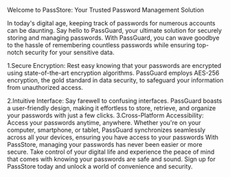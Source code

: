 
Welcome to PassStore: Your Trusted Password Management Solution

In today's digital age, keeping track of passwords for numerous accounts can be daunting. Say hello to PassGuard, your ultimate solution for securely storing and managing passwords. With PassGuard, you can wave goodbye to the hassle of remembering countless passwords while ensuring top-notch security for your sensitive data.

1.Secure Encryption: Rest easy knowing that your passwords are encrypted using state-of-the-art encryption algorithms. PassGuard employs AES-256 encryption, the gold standard in data security, to safeguard your information from unauthorized access.

2.Intuitive Interface: Say farewell to confusing interfaces. PassGuard boasts a user-friendly design, making it effortless to store, retrieve, and organize your passwords with just a few clicks.
3.Cross-Platform Accessibility: Access your passwords anytime, anywhere. Whether you're on your computer, smartphone, or tablet, PassGuard synchronizes seamlessly across all your devices, ensuring you have access to your passwords 
With PassStore, managing your passwords has never been easier or more secure. Take control of your digital life and experience the peace of mind that comes with knowing your passwords are safe and sound. Sign up for PassStore today and unlock a world of convenience and security.
